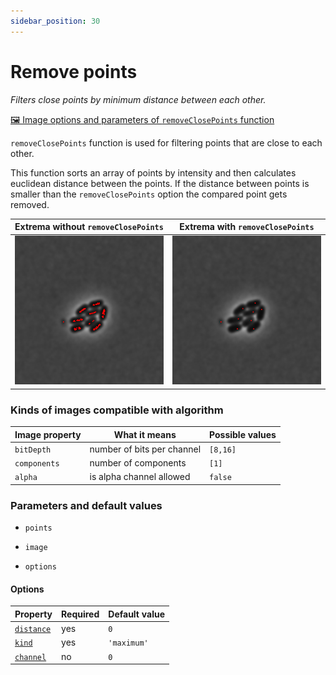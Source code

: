 ```yaml
---
sidebar_position: 30
---
```


# Remove points

_Filters close points by minimum distance between each other._

[🖼️ Image options and parameters of `removeClosePoints` function](https://api.image-js.org/functions/index.removeClosePoints.html)

`removeClosePoints` function is used for filtering points that are close to each other.

This function sorts an array of points by intensity and then calculates euclidean distance between the points. If the distance between points is smaller than the `removeClosePoints` option the compared point gets removed.

| Extrema without `removeClosePoints`                                    | Extrema with `removeClosePoints`                                            |
| ---------------------------------------------------------------------- | --------------------------------------------------------------------------- |
| ![Image Input](./images/extremaOutput/CellsOutputcrossMinISODATA5.jpg) | ![Image Output](./images/filterPointsOutput/CellsOutputcross17ISODATA5.jpg) |

### Kinds of images compatible with algorithm

| Image property | What it means              | Possible values |
| -------------- | -------------------------- | --------------- |
| `bitDepth`     | number of bits per channel | `[8,16]`        |
| `components`   | number of components       | `[1]`           |
| `alpha`        | is alpha channel allowed   | `false`         |

### Parameters and default values

- `points`

- `image`

- `options`

#### Options

| Property                                                                                       | Required | Default value |
| ---------------------------------------------------------------------------------------------- | -------- | ------------- |
| [`distance`](https://api.image-js.org/interfaces/index.RemoveClosePointsOptions.html#distance) | yes      | `0`           |
| [`kind`](https://api.image-js.org/interfaces/index.RemoveClosePointsOptions.html#kind)         | yes      | `'maximum'`   |
| [`channel`](https://api.image-js.org/interfaces/index.RemoveClosePointsOptions.html#channel)   | no       | `0`           |
